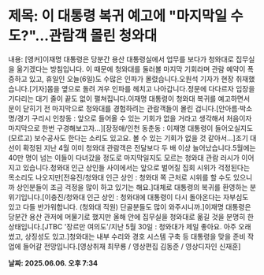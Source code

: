 # **제목: 이 대통령 복귀 예고에 "마지막일 수도?"…관람객 몰린 청와대**

  내용: [앵커]이재명 대통령은 당분간 용산 대통령실에서 업무를 보다가 청와대로 집무실을 옮기겠다는 방침입니다. 이 때문에 청와대를 둘러볼 마지막 기회라며 관람 예약이 폭증하고 있고, 휴일인 오늘(6일)도 수많은 인파가 몰렸습니다.오원석 기자가 현장 취재했습니다.[기자]몸을 옆으로 돌려 겨우 인파를 헤치고 나아갑니다.정문에 다다르자 입장을 기다리는 대기 줄이 끝도 없이 펼쳐집니다.이재명 대통령이 청와대 복귀를 예고하면서 문이 닫히기 전 마지막으로 청와대를 경험하려는 관람객들이 몰린 겁니다.[안아름·박소명/경기 구리시 인창동 : 앞으로 들어올 수 있는 기회가 없을 거라고 생각해서 처음이자 마지막으로 한번 구경해보고자…][장정애/인천 동춘동 : 이재명 대통령이 들어오실지도 (모르고) 보수공사도 한다는 소리도 있고요. 볼 수 있는 기회가 없을 것 같아서…]조기 대선이 확정된 지난 4월 이미 청와대 관람객은 전달보다 두 배 이상 늘어났습니다.5월에는 40만 명이 넘는 이들이 다녀갔을 정도로 마지막일지도 모르는 청와대 관람 러시가 이어지고 있습니다.청와대 인근 상인들 사이에서는 앞으로 벌어질 집회 시위가 걱정된다는 목소리도 나오지만[전유진/청와대 인근 상인 : 청와대 쪽 근처로 시위를 할 수도 있으니까 상인분들이 조금 걱정을 많이 하고 있기는 해요.]대체로 대통령의 복귀를 환영하는 분위기입니다.[이충진/청와대 인근 상인 : 청와대에 대통령이 다시 돌아온다는 자부심도 있고 다들 반가워합니다. (청와대 직원) 단골분들도 많이 와주시니까.]이재명 대통령은 당분간 용산 관저에 머물기로 했지만 올해 안에 집무실을 청와대로 옮길 것을 분명히 한 상태입니다.[JTBC '장르만 여의도'/지난 5월 30일 : 청와대가 제일 좋아요. 아주 오래 썼고, 상징성도 있고.]청와대는 내부 수리와 경호 시스템 구축 등 대통령을 맞을 준비 작업에 들어갈 전망입니다.[영상취재 최무룡 / 영상편집 김동준 / 영상디자인 신재훈]

  **날짜: 2025.06.06. 오후 7:34**